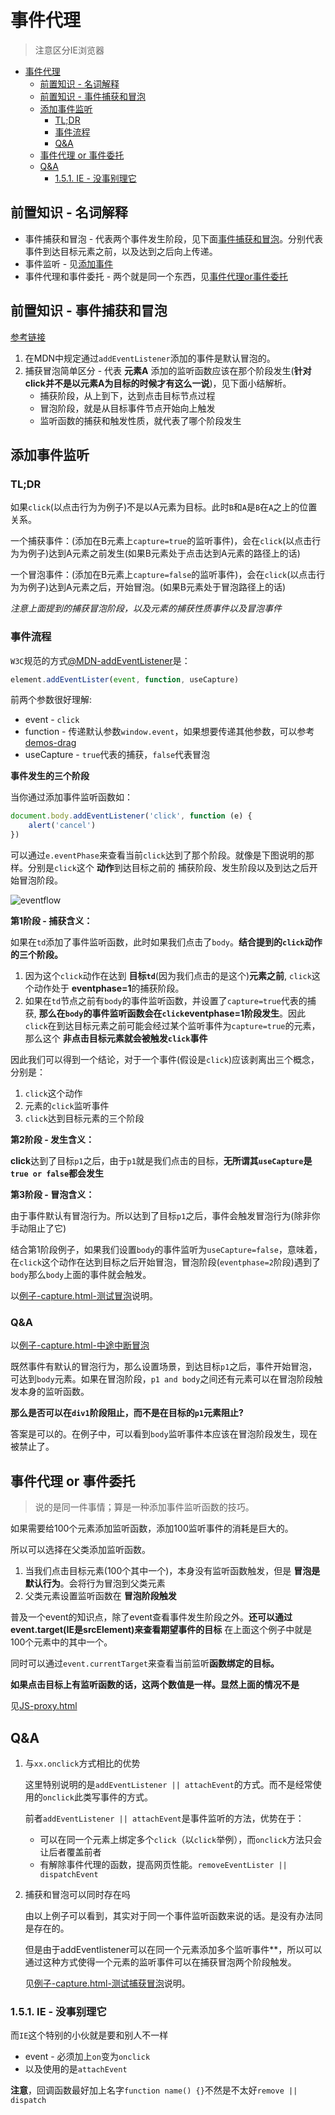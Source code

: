# 事件代理
> 注意区分IE浏览器

- [事件代理](#事件代理)
  - [前置知识 - 名词解释](#前置知识---名词解释)
  - [前置知识 - 事件捕获和冒泡](#前置知识---事件捕获和冒泡)
  - [添加事件监听](#添加事件监听)
    - [TL;DR](#tldr)
    - [事件流程](#事件流程)
    - [Q&A](#qa)
  - [事件代理 or 事件委托](#事件代理-or-事件委托)
  - [Q&A](#qa-1)
    - [1.5.1. IE - 没事别理它](#151-ie---没事别理它)

## 前置知识 - 名词解释

* 事件捕获和冒泡 - 代表两个事件发生阶段，见下面[事件捕获和冒泡](#前置知识---事件捕获和冒泡)。分别代表事件到达目标元素之前，以及达到之后向上传递。
* 事件监听 - 见[添加事件](#添加事件监听)
* 事件代理和事件委托 - 两个就是同一个东西，见[事件代理or事件委托](#事件代理-or-事件委托)

## 前置知识 - 事件捕获和冒泡

[参考链接](http://blog.xieliqun.com/2016/08/12/event-delegate/)

1. 在MDN中规定通过`addEventListener`添加的事件是默认冒泡的。
2. 捕获冒泡简单区分 - 代表 **元素A** 添加的监听函数应该在那个阶段发生(**针对click并不是以元素A为目标的时候才有这么一说**)，见下面小结解析。
	* 捕获阶段，从上到下，达到点击目标节点过程
	* 冒泡阶段，就是从目标事件节点开始向上触发
	* 监听函数的捕获和触发性质，就代表了哪个阶段发生

## 添加事件监听

### TL;DR

如果`click`(以点击行为为例子)不是以A元素为目标。此时`B`和`A`是`B`在`A`之上的位置关系。

一个捕获事件：(添加在B元素上`capture=true`的监听事件)，会在`click`(以点击行为为例子)达到A元素之前发生(如果B元素处于点击达到A元素的路径上的话)

一个冒泡事件：(添加在B元素上`capture=false`的监听事件)，会在`click`(以点击行为为例子)达到A元素之后，开始冒泡。(如果B元素处于冒泡路径上的话)

*注意上面提到的捕获冒泡阶段，以及元素的捕获性质事件以及冒泡事件*

### 事件流程

`W3C`规范的方式[@MDN-addEventListener](https://developer.mozilla.org/zh-CN/docs/Web/API/EventTarget/addEventListener)是：

```javascript
element.addEventLister(event, function, useCapture)
```

前两个参数很好理解:

* event - `click`
* function - 传递默认参数`window.event`，如果想要传递其他参数，可以参考[demos-drag](https://github.com/JiangWeixian/JS-Tips/blob/master/docs/Demos/content.md)
* useCapture - `true`代表的捕获，`false`代表冒泡

**事件发生的三个阶段**

当你通过添加事件监听函数如：

```JavaScript
document.body.addEventListener('click', function (e) {
    alert('cancel')
})
```

可以通过`e.eventPhase`来查看当前`click`达到了那个阶段。就像是下图说明的那样。分别是`click`这个 **动作**到达目标之前的 捕获阶段、发生阶段以及到达之后开始冒泡阶段。

![eventflow](https://www.w3.org/TR/DOM-Level-3-Events/images/eventflow.svg)

**第1阶段 - 捕获含义：**

如果在`td`添加了事件监听函数，此时如果我们点击了`body`。**结合提到的`click`动作的三个阶段。**

1. 因为这个`click`动作在达到 **目标`td`**(因为我们点击的是这个)**元素之前**, `click`这个动作处于 **eventphase=1**的捕获阶段。
2. 如果在`td`节点之前有`body`的事件监听函数，并设置了`capture=true`代表的捕获, **那么在`body`的事件监听函数会在`click`eventphase=1阶段发生**。因此`click`在到达目标元素之前可能会经过某个监听事件为`capture=true`的元素，那么这个 **非点击目标元素就会被触发`click`事件**

因此我们可以得到一个结论，对于一个事件(假设是`click`)应该剥离出三个概念，分别是：

1. `click`这个动作
2. 元素的`click`监听事件
3. `click`达到目标元素的三个阶段

**第2阶段 - 发生含义：**

**click**达到了目标`p1`之后，由于`p1`就是我们点击的目标，**无所谓其`useCapture`是`true or false`都会发生**

**第3阶段 - 冒泡含义：**

由于事件默认有冒泡行为。所以达到了目标`p1`之后，事件会触发冒泡行为(除非你手动阻止了它)

结合第1阶段例子，如果我们设置`body`的事件监听为`useCapture=false`，意味着，在`click`这个动作在达到目标之后开始冒泡，冒泡阶段(`eventphase=2`阶段)遇到了`body`那么`body`上面的事件就会触发。

以[例子-capture.html-测试冒泡]()说明。

### Q&A

以[例子-capture.html-中途中断冒泡]()

既然事件有默认的冒泡行为，那么设置场景，到达目标`p1`之后，事件开始冒泡，可达到`body`元素。如果在冒泡阶段，`p1 and body`之间还有元素可以在冒泡阶段触发本身的监听函数。

**那么是否可以在`div1`阶段阻止，而不是在目标的`p1`元素阻止?**

答案是可以的。在例子中，可以看到`body`监听事件本应该在冒泡阶段发生，现在被禁止了。

## 事件代理 or 事件委托

> 说的是同一件事情；算是一种添加事件监听函数的技巧。

如果需要给100个元素添加监听函数，添加100监听事件的消耗是巨大的。

所以可以选择在父类添加监听函数。

1. 当我们点击目标元素(100个其中一个)，本身没有监听函数触发，但是 **冒泡是默认行为**。会将行为冒泡到父类元素
2. 父类元素设置监听函数在 **冒泡阶段触发**

普及一个event的知识点，除了event查看事件发生阶段之外。**还可以通过event.target(IE是srcElement)来查看期望事件的目标** 在上面这个例子中就是100个元素中的其中一个。

同时可以通过`event.currentTarget`来查看当前监听**函数绑定的目标。**

**如果点击目标上有监听函数的话，这两个数值是一样。显然上面的情况不是**

见[JS-proxy.html]()

## Q&A

1. 与`xx.onclick`方式相比的优势

    这里特别说明的是`addEventListener || attachEvent`的方式。而不是经常使用的`onclick`此类写事件的方式。

    前者`addEventListener || attachEvent`是事件监听的方法，优势在于：

    * 可以在同一个元素上绑定多个`click`（以`click`举例），而`onclick`方法只会让后者覆盖前者
    * 有解除事件代理的函数，提高网页性能。`removeEventLister || dispatchEvent`

2. 捕获和冒泡可以同时存在吗

    由以上例子可以看到，其实对于同一个事件监听函数来说的话。是没有办法同是存在的。 
   
    但是由于addEventlistener可以在同一个元素添加多个监听事件**，所以可以通过这种方式使得一个元素的监听事件可以在捕获冒泡两个阶段触发。
    
    见[例子-capture.html-测试捕获冒泡]()说明。

### 1.5.1. IE - 没事别理它

而`IE`这个特别的小伙就是要和别人不一样

* event - 必须加上`on`变为`onclick`
* 以及使用的是`attachEvent`

**注意**，回调函数最好加上名字`function name() {}`不然是不太好`remove || dispatch`

